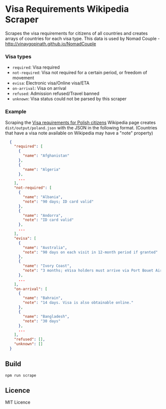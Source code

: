 # Visa Requirements Wikipedia Scraper

Scrapes the visa requirements for citizens of all countries and creates arrays of countries for each visa type. This data is used by Nomad Couple - http://vinaygopinath.github.io/NomadCouple

### Visa types

* `required`: Visa required
* `not-required`: Visa not required for a certain period, or freedom of movement
* `evisa`: Electronic visa/Online visa/ETA
* `on-arrival`: Visa on arrival
* `refused`: Admission refused/Travel banned
* `unknown`: Visa status could not be parsed by this scraper

### Example

Scraping the [Visa requirements for Polish citizens](https://en.wikipedia.org/wiki/Visa_requirements_for_Polish_citizens) Wikipedia page creates `dist/output/poland.json` with the JSON in the following format. (Countries that have a visa note available on Wikipedia may have a "note" property)

```json
  {
    "required": [
      {
        "name": "Afghanistan"
      },
      {
        "name": "Algeria"
      },
      ...
    ],
    "not-required": [
      {
        "name": "Albania",
        "note": "90 days; ID card valid"
      },
      {
        "name": "Andorra",
        "note": "ID card valid"
      },
      ...
    ],
    "evisa": [
      {
        "name": "Australia",
        "note": "90 days on each visit in 12-month period if granted"
      },
      {
        "name": "Ivory Coast",
        "note": "3 months; eVisa holders must arrive via Port Bouet Airport."
      },
      ...
    ],
    "on-arrival": [
      {
        "name": "Bahrain",
        "note": "14 days. Visa is also obtainable online."
      },
      {
        "name": "Bangladesh",
        "note": "30 days"
      },
      ...
    ],
    "refused": [],
    "unknown": []
  }
```

## Build

```shell
npm run scrape
```

## Licence

MIT Licence
